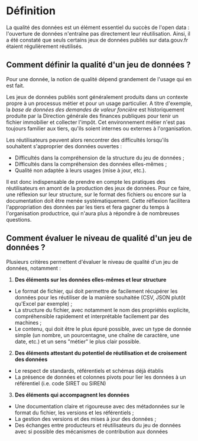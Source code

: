 # Définition

La qualité des données est un élément essentiel du succès de l'open data : l'ouverture de données n'entraîne pas directement leur réutilisation. Ainsi, il a été constaté que seuls certains jeux de données publiés sur data.gouv.fr étaient régulièrement réutilisés.&#x20;

## Comment définir la qualité d'un jeu de données ?

Pour une donnée, la notion de qualité dépend grandement de l'usage qui en est fait.&#x20;

Les jeux de données publiés sont généralement produits dans un contexte propre à un processus métier et pour un usage particulier. A titre d'exemple, la _base de données des demandes de valeur foncière_ est historiquement produite par la Direction générale des finances publiques pour tenir un fichier immobilier et collecter l'impôt. Cet environnement métier n'est pas toujours familier aux tiers, qu'ils soient internes ou externes à l'organisation.&#x20;

Les réutilisateurs peuvent alors rencontrer des difficultés lorsqu'ils souhaitent s'approprier des données ouvertes :&#x20;

* Difficultés dans la compréhension de la structure du jeu de données ;
* Difficultés dans la compréhension des données elles-mêmes ;&#x20;
* Qualité non adaptée à leurs usages (mise à jour, etc.).

Il est donc indispensable de prendre en compte les pratiques des réutilisateurs en amont de la production des jeux de données. Pour ce faire, une réflexion sur leur structure, sur le format des fichiers ou encore sur la documentation doit être menée systématiquement. Cette réflexion facilitera l'appropriation des données par les tiers et fera gagner du temps à l'organisation productrice, qui n'aura plus à répondre à de nombreuses questions. &#x20;

## Comment évaluer le niveau de qualité d'un jeu de données ?

Plusieurs critères permettent d'évaluer le niveau de qualité d'un jeu de données, notamment :&#x20;

1. **Des éléments sur les données elles-mêmes et leur structure**&#x20;

* Le format de fichier, qui doit permettre de facilement récupérer les données pour les réutiliser de la manière souhaitée (CSV, JSON plutôt qu'Excel par exemple) ;
* La structure du fichier, avec notamment le nom des propriétés explicite, compréhensible rapidement et interprétable facilement par des machines ;&#x20;
* Le contenu, qui doit être le plus épuré possible, avec un type de donnée simple (un nombre, un pourcentagne, une chaîne de caractère, une date, etc.) et un sens "métier" le plus clair possible.&#x20;

2. **Des éléments attestant du potentiel de réutilisation et de croisement des données**&#x20;

* Le respect de standards, référentiels et schémas déjà établis
* La présence de données et colonnes pivots pour lier les données à un référentiel (i.e. code SIRET ou SIREN)

3. **Des éléments qui accompagnent les données**

* Une documentation claire et rigoureuse avec des métadonnées sur le format du fichier, les versions et les référentiels ;
* La gestion des versions et des mises à jour des données ;
* Des échanges entre producteurs et réutilisateurs du jeu de données avec si possible des mécanismes de contribution aux données
